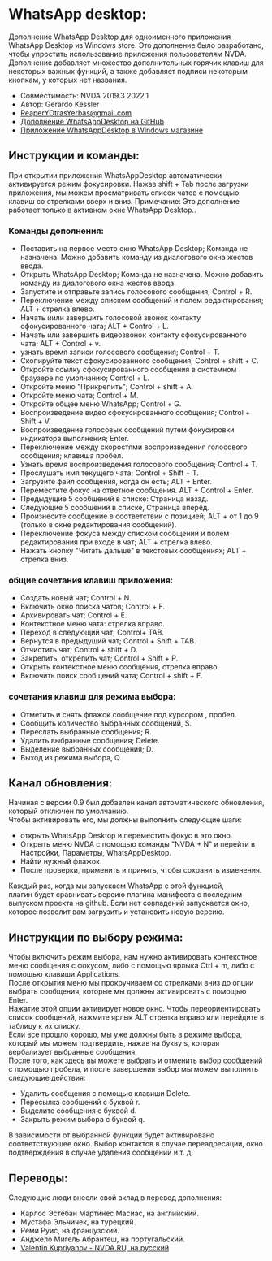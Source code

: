 # WhatsApp desktop:

Дополнение WhatsApp Desktop для одноименного приложения WhatsApp Desktop из Windows store.
Это дополнение было разработано, чтобы упростить использование приложения пользователям NVDA. Дополнение добавляет множество дополнительных горячих клавиш для некоторых важных функций, а также добавляет подписи некоторым кнопкам, у которых нет названия.


* Совместимость: NVDA 2019.3 2022.1
* Автор: Gerardo Kessler
* [ReaperYOtrasYerbas@gmail.com](mailto:ReaperYOtrasYerbas@gmail.com)
* [Дополнение WhatsAppDesktop на GitHub](https://github.com/GerardKessler/WhatsApp-desktop)
* [Приложение WhatsAppDesktop в Windows магазине](https://www.microsoft.com/ru-ru/p/whatsapp-desktop/9nksqgp7f2nh#activetab=pivot:overviewtab)

## Инструкции и команды:
При открытии приложения WhatsAppDesktop автоматически активируется режим фокусировки.
Нажав shift + Tab после загрузки приложения, мы можем просматривать список чатов с помощью клавиш со стрелками вверх и вниз.
Примечание: Это дополнение работает только в активном окне WhatsApp Desktop..

### Команды дополнения:

* Поставить на первое место окно WhatsApp Desktop; Команда не назначена. Можно добавить команду из диалогового окна жестов ввода.
* Открыть WhatsApp Desktop; Команда не назначена. Можно добавить команду из диалогового окна жестов ввода.
* Запустите и отправьте запись голосового сообщения; Control + R.
* Переключение между списком сообщений и полем редактирования; ALT + стрелка влево.
* Начать иили завершить голосовой звонок контакту сфокусированного чата; ALT + Control + L.
* Начать или завершить видеозвонок контакту сфокусированного чата; ALT + Control + v.
* узнать время записи голосового сообщения; Control + T.
* Скопируйте текст сфокусированного сообщения; Control + shift + C.
* Откройте ссылку сфокусированного сообщения в системном браузере по умолчанию; Control + L.
* Откройте меню "Прикрепить"; Control + shift + A.
* Откройте меню чата; Control + M.
* Откройте общее меню WhatsApp; Control + G.
* Воспроизведение видео сфокусированного сообщения; Control + Shift + V.
* Воспроизведение голосовых сообщений путем фокусировки индикатора выполнения; Enter.
* Переключение между скоростями воспроизведения голосового сообщения; клавиша пробел.
* Узнать время воспроизведения голосового сообщения; Control + T.
* Прослушать имя текущего чата; Control + Shift + T.
* Загрузите файл сообщения, когда он есть; ALT + Enter.
* Переместите фокус на ответное сообщения. ALT + Control + Enter.
* Предыдущие 5 сообщений в списке: Страница назад.
* Следующие 5 сообщений в списке, Страница вперёд.
* Произнесите сообщение в соответствии с позицией; ALT + от 1 до 9 (только в окне редактирования сообщений).
* Переключение фокуса между списком сообщений и полем редактирования при входе в чат; ALT + стрелка влево.
* Нажать кнопку "Читать дальше" в текстовых сообщениях; ALT + стрелка вниз.

### общие сочетания клавиш приложения:

* Создать новый чат; Control + N.
* Включить окно поиска чатов; Control + F.
* Архивировать чат; Control + E.
* Контекстное меню чата: стрелка вправо.
* Переход в следующий чат; Control+ TAB.
* Вернутся в предыдущий чат; Control + Shift + TAB.
* Отчистить чат; Control + shift + D.
* Закрепить, открепить чат; Control + Shift + P.
* Открыть контекстное меню сообщения, стрелка вправо.
* Включить поиск сообщений чата; Control + shift + F.

### сочетания клавиш для режима выбора:

* Отметить и снять флажок сообщение под курсором , пробел.
* Сообщить количество выбранных сообщений, S.
* Переслать выбранные сообщения; R.
* Удалить выбранные сообщения; Delete.
* Выделение выбранных сообщения; D.
* Выход из режима выбора, Q.

## Канал обновления:
Начиная с версии 0.9 был добавлен канал автоматического обновления, который отключен по умолчанию.  
Чтобы активировать его, мы должны выполнить следующие шаги:

* открыть WhatsApp Desktop и переместить фокус в это окно.
* Открыть меню NVDA с помощью команды "NVDA + N" и перейти в Настройки, Параметры, WhatsAppDesktop.
* Найти нужный флажок.
* После проверки, применить и принять, чтобы сохранить изменения.

Каждый раз, когда мы запускаем WhatsApp с этой функцией,  
плагин будет сравнивать версию плагина манифеста с последним выпуском проекта на github. Если нет совпадений запускается окно, которое позволит вам загрузить и установить новую версию.

## Инструкции по выбору режима:
Чтобы включить режим выбора, нам нужно активировать контекстное меню сообщения с фокусом, либо с помощью ярлыка Ctrl + m, либо с помощью клавиши Applications.  
После открытия меню мы прокручиваем со стрелками вниз до опции выбрать 
сообщения, которые мы должны активировать с помощью Enter.  
Нажатие этой опции активирует новое окно. Чтобы переориентировать список сообщений, нажмите ярлык ALT стрелка вправо или перейдите в таблицу к их списку.  
Если все прошло хорошо, мы уже должны быть в режиме выбора, который мы можем подтвердить, нажав на букву s, которая вербализует выбранные сообщения.  
После того, как здесь вы можете выбрать и отменить выбор сообщений с помощью пробела, и после завершения 
выбор мы можем выполнить следующие действия:

* Удалить сообщения с помощью клавиши Delete.
* Пересылка сообщений с буквой r.
* Выделите сообщения с буквой d.
* Закрыть режим выбора с буквой q.

В зависимости от выбранной функции будет активировано соответствующее окно. Выбор контактов в случае переадресации, окно подтверждения в случае удаления сообщений и т. д.
 
## Переводы:
Следующие люди внесли свой вклад в перевод дополнения:

* Карлос Эстебан Мартинес Масиас, на английский.
* Мустафа Эльчичек, на турецкий.
* Реми Руис, на французский.
* Анджело Мигель Абрантеш, на португальский.
* [Valentin Kupriyanov - NVDA.RU, на русский](https://nvda.ru)
